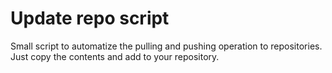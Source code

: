 # Update repo script
Small script to automatize the pulling and pushing operation to repositories.
Just copy the contents and add to your repository. 
